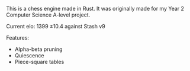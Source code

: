 This is a chess engine made in Rust. It was originally made for my Year 2 Computer Science A-level project.

Current elo: 1399 ±10.4 against Stash v9

Features:
- Alpha-beta pruning
- Quiescence
- Piece-square tables

